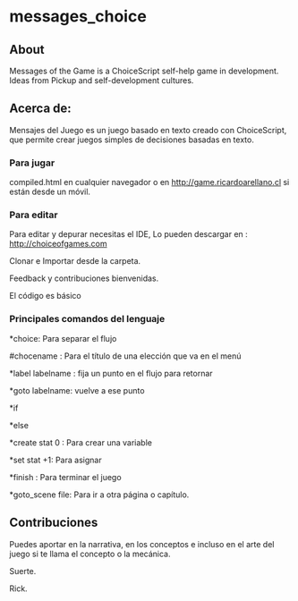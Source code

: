 # messages_choice

## About 
Messages of the Game is a ChoiceScript self-help game in development. Ideas from Pickup and self-development cultures. 

## Acerca de: 

Mensajes del Juego es un juego basado en texto creado con ChoiceScript, que permite crear juegos simples de decisiones basadas en texto. 

### Para jugar

compiled.html en cualquier navegador o en http://game.ricardoarellano.cl si están desde un móvil. 


### Para editar

Para editar y depurar necesitas el IDE, Lo pueden descargar en : http://choiceofgames.com 

Clonar e Importar desde la carpeta. 

Feedback y contribuciones bienvenidas. 

El código es básico

### Principales comandos del lenguaje

*choice: Para separar el flujo

#chocename : Para el título de una elección que va en el menú

*label labelname : fija un punto en el flujo para retornar

*goto labelname: vuelve a ese punto

*if 

*else

*create stat 0 : Para crear una variable

*set stat +1: Para asignar

*finish : Para terminar el juego

*goto_scene file: Para ir a otra página o capítulo. 

## Contribuciones

Puedes aportar en la narrativa, en los conceptos e incluso en el arte del juego si te llama el concepto o la mecánica. 

Suerte.

Rick. 
